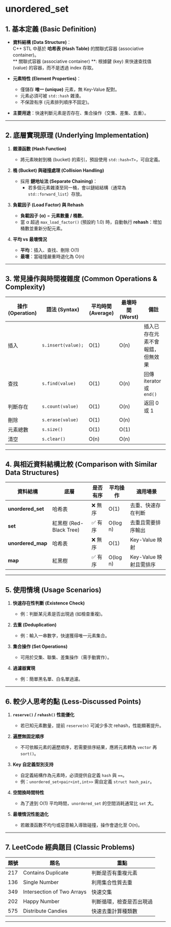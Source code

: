 # unordered_set

## 1. 基本定義 (Basic Definition)
- **資料結構 (Data Structure)**：  
  C++ STL 中基於 **哈希表 (Hash Table)** 的關聯式容器 (associative container)。  
  ** 關聯式容器 (associative container) **: 根據鍵 (key) 來快速查找值 (value) 的容器，而不是透過 index 存取。

- **元素特性 (Element Properties)**：  
  - 僅儲存 **唯一 (unique)** 元素，無 Key-Value 配對。  
  - 元素必須可被 `std::hash` 雜湊。  
  - 不保證有序 (元素排列順序不固定)。  

- **主要用途**：快速判斷元素是否存在、集合操作（交集、差集、去重）。

---

## 2. 底層實現原理 (Underlying Implementation)
1. **雜湊函數 (Hash Function)**  
   - 將元素映射到桶 (bucket) 的索引，預設使用 `std::hash<T>`，可自定義。

2. **桶 (Bucket) 與碰撞處理 (Collision Handling)**  
   - 採用 **鏈地址法 (Separate Chaining)**：  
     - 若多個元素雜湊至同一桶，會以鏈結結構（通常為 `std::forward_list`）存放。  

3. **負載因子 (Load Factor) 與 Rehash**  
   - **負載因子 (α)** = **元素數量 / 桶數**。  
   - 當 α 超過 `max_load_factor()` (預設約 1.0) 時，自動執行 **rehash**：增加桶數並重新分配元素。

4. **平均 vs 最壞情況**  
   - **平均**：插入、查找、刪除 O(1)  
   - **最壞**：當碰撞嚴重時退化為 O(n)

---

## 3. 常見操作與時間複雜度 (Common Operations & Complexity)

| 操作 (Operation) | 語法 (Syntax) | 平均時間 (Average) | 最壞時間 (Worst) | 備註 |
|------------------|--------------|--------------------|------------------|------|
| 插入 | `s.insert(value);` | O(1) | O(n) | 插入已存在元素不會報錯，但無效果 |
| 查找 | `s.find(value)` | O(1) | O(n) | 回傳 iterator 或 `end()` |
| 判斷存在 | `s.count(value)` | O(1) | O(n) | 返回 0 或 1 |
| 刪除 | `s.erase(value)` | O(1) | O(n) | |
| 元素總數 | `s.size()` | O(1) | O(1) | |
| 清空 | `s.clear()` | O(n) | O(n) | |

---

## 4. 與相近資料結構比較 (Comparison with Similar Data Structures)

| 資料結構 | 底層 | 是否有序 | 平均操作 | 適用場景 |
|----------|------|----------|----------|----------|
| **unordered_set** | 哈希表 | ❌ 無序 | O(1) | 去重、快速存在判斷 |
| **set** | 紅黑樹 (Red-Black Tree) | ✅ 有序 | O(log n) | 去重且需要排序輸出 |
| **unordered_map** | 哈希表 | ❌ 無序 | O(1) | Key-Value 映射 |
| **map** | 紅黑樹 | ✅ 有序 | O(log n) | Key-Value 映射且需排序 |

---

## 5. 使用情境 (Usage Scenarios)
1. **快速存在性判斷 (Existence Check)**  
   - 例：判斷某元素是否出現過 (如檢查重複)。  

2. **去重 (Deduplication)**  
   - 例：輸入一串數字，快速獲得唯一元素集合。  

3. **集合操作 (Set Operations)**  
   - 可用於交集、聯集、差集操作（需手動實作）。  
   
4. **過濾器實現**  
   - 例：簡單黑名單、白名單過濾。

---

## 6. 較少人思考的點 (Less-Discussed Points)
1. **`reserve()` / `rehash()` 性能優化**  
   - 若已知元素數量，提前 `reserve(n)` 可減少多次 rehash，性能顯著提升。
   
2. **遍歷無固定順序**  
   - 不可依賴元素的遍歷順序，若需要排序結果，應將元素轉為 `vector` 再 `sort()`。
   
3. **Key 自定義型別支持**  
   - 自定義結構作為元素時，必須提供自定義 `hash` 與 `==`。  
   - 例：`unordered_set<pair<int,int>>` 需自定義 `struct hash_pair`。

4. **空間換時間特性**  
   - 為了達到 O(1) 平均時間，`unordered_set` 的空間消耗通常比 `set` 大。

5. **最壞情況性能退化**  
   - 若雜湊函數不均勻或惡意輸入導致碰撞，操作會退化至 O(n)。

---

## 7. LeetCode 經典題目 (Classic Problems)

| 題號 | 題名 | 重點 |
|------|------|------|
| 217 | Contains Duplicate | 判斷是否有重複元素 |
| 136 | Single Number | 利用集合性質去重 |
| 349 | Intersection of Two Arrays | 快速交集 |
| 202 | Happy Number | 判斷循環，檢查是否出現過 |
| 575 | Distribute Candies | 快速去重計算種類數 |

---
